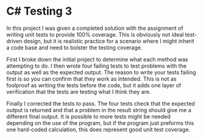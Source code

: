 # C# Testing 3

In this project I was given a completed solution with the assignment of writing unit tests to provide 100% coverage. This is obviously not ideal test-driven design, but it is realistic practice for a scenario where I might inherit a code base and need to bolster the testing coverage.
  
First I broke down the initial project to determine what each method was attempting to do. I then wrote four failing tests to test problems with the output as well as the expected output. The reason to write your tests failing first is so you can confirm that they work as intended. This is not as foolproof as writing the tests before the code, but it adds one layer of verification that the tests are testing what I think they are.
  
Finally I corrected the tests to pass. The four tests check that the expected output is returned and that a problem in the result string should give me a different final output. It is possible to more tests might be needed depending on the use of the program, but if the program just preforms this one hard-coded calculation, this does represent good unit test coverage.